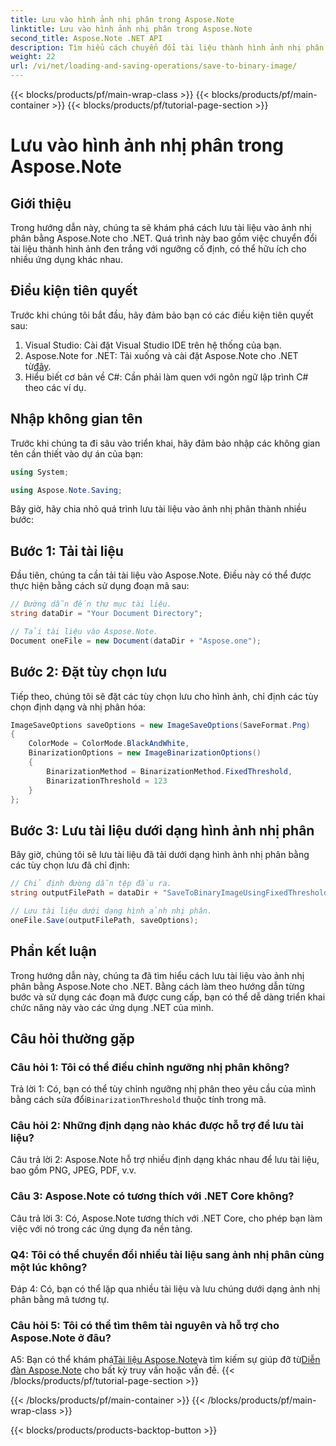 ```yaml
---
title: Lưu vào hình ảnh nhị phân trong Aspose.Note
linktitle: Lưu vào hình ảnh nhị phân trong Aspose.Note
second_title: Aspose.Note .NET API
description: Tìm hiểu cách chuyển đổi tài liệu thành hình ảnh nhị phân bằng Aspose.Note for .NET. Hãy làm theo hướng dẫn từng bước của chúng tôi để tích hợp liền mạch.
weight: 22
url: /vi/net/loading-and-saving-operations/save-to-binary-image/
---
```


{{< blocks/products/pf/main-wrap-class >}}
{{< blocks/products/pf/main-container >}}
{{< blocks/products/pf/tutorial-page-section >}}

# Lưu vào hình ảnh nhị phân trong Aspose.Note

## Giới thiệu

Trong hướng dẫn này, chúng ta sẽ khám phá cách lưu tài liệu vào ảnh nhị phân bằng Aspose.Note cho .NET. Quá trình này bao gồm việc chuyển đổi tài liệu thành hình ảnh đen trắng với ngưỡng cố định, có thể hữu ích cho nhiều ứng dụng khác nhau.

## Điều kiện tiên quyết

Trước khi chúng tôi bắt đầu, hãy đảm bảo bạn có các điều kiện tiên quyết sau:

1. Visual Studio: Cài đặt Visual Studio IDE trên hệ thống của bạn.
2.  Aspose.Note for .NET: Tải xuống và cài đặt Aspose.Note cho .NET từ[đây](https://releases.aspose.com/note/net/).
3. Hiểu biết cơ bản về C#: Cần phải làm quen với ngôn ngữ lập trình C# theo các ví dụ.

## Nhập không gian tên

Trước khi chúng ta đi sâu vào triển khai, hãy đảm bảo nhập các không gian tên cần thiết vào dự án của bạn:

```csharp
using System;

using Aspose.Note.Saving;

```

Bây giờ, hãy chia nhỏ quá trình lưu tài liệu vào ảnh nhị phân thành nhiều bước:

## Bước 1: Tải tài liệu

Đầu tiên, chúng ta cần tải tài liệu vào Aspose.Note. Điều này có thể được thực hiện bằng cách sử dụng đoạn mã sau:

```csharp
// Đường dẫn đến thư mục tài liệu.
string dataDir = "Your Document Directory";

// Tải tài liệu vào Aspose.Note.
Document oneFile = new Document(dataDir + "Aspose.one");
```

## Bước 2: Đặt tùy chọn lưu

Tiếp theo, chúng tôi sẽ đặt các tùy chọn lưu cho hình ảnh, chỉ định các tùy chọn định dạng và nhị phân hóa:

```csharp
ImageSaveOptions saveOptions = new ImageSaveOptions(SaveFormat.Png)
{
    ColorMode = ColorMode.BlackAndWhite,
    BinarizationOptions = new ImageBinarizationOptions()
    {
        BinarizationMethod = BinarizationMethod.FixedThreshold,
        BinarizationThreshold = 123
    }
};
```

## Bước 3: Lưu tài liệu dưới dạng hình ảnh nhị phân

Bây giờ, chúng tôi sẽ lưu tài liệu đã tải dưới dạng hình ảnh nhị phân bằng các tùy chọn lưu đã chỉ định:

```csharp
// Chỉ định đường dẫn tệp đầu ra.
string outputFilePath = dataDir + "SaveToBinaryImageUsingFixedThreshold_out.png";

// Lưu tài liệu dưới dạng hình ảnh nhị phân.
oneFile.Save(outputFilePath, saveOptions);
```

## Phần kết luận

Trong hướng dẫn này, chúng ta đã tìm hiểu cách lưu tài liệu vào ảnh nhị phân bằng Aspose.Note cho .NET. Bằng cách làm theo hướng dẫn từng bước và sử dụng các đoạn mã được cung cấp, bạn có thể dễ dàng triển khai chức năng này vào các ứng dụng .NET của mình.

## Câu hỏi thường gặp

### Câu hỏi 1: Tôi có thể điều chỉnh ngưỡng nhị phân không?

 Trả lời 1: Có, bạn có thể tùy chỉnh ngưỡng nhị phân theo yêu cầu của mình bằng cách sửa đổi`BinarizationThreshold` thuộc tính trong mã.

### Câu hỏi 2: Những định dạng nào khác được hỗ trợ để lưu tài liệu?

Câu trả lời 2: Aspose.Note hỗ trợ nhiều định dạng khác nhau để lưu tài liệu, bao gồm PNG, JPEG, PDF, v.v.

### Câu 3: Aspose.Note có tương thích với .NET Core không?

Câu trả lời 3: Có, Aspose.Note tương thích với .NET Core, cho phép bạn làm việc với nó trong các ứng dụng đa nền tảng.

### Q4: Tôi có thể chuyển đổi nhiều tài liệu sang ảnh nhị phân cùng một lúc không?

Đáp 4: Có, bạn có thể lặp qua nhiều tài liệu và lưu chúng dưới dạng ảnh nhị phân bằng mã tương tự.

### Câu hỏi 5: Tôi có thể tìm thêm tài nguyên và hỗ trợ cho Aspose.Note ở đâu?

 A5: Bạn có thể khám phá[Tài liệu Aspose.Note](https://reference.aspose.com/note/net/)và tìm kiếm sự giúp đỡ từ[Diễn đàn Aspose.Note](https://forum.aspose.com/c/note/28) cho bất kỳ truy vấn hoặc vấn đề.
{{< /blocks/products/pf/tutorial-page-section >}}

{{< /blocks/products/pf/main-container >}}
{{< /blocks/products/pf/main-wrap-class >}}

{{< blocks/products/products-backtop-button >}}
